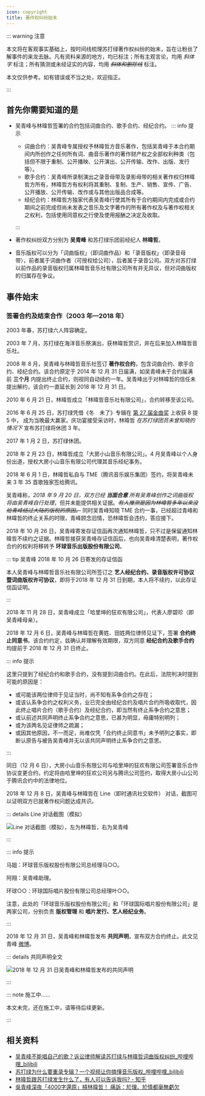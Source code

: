 ```yaml
---
icon: copyright
title: 著作权纠纷始末
---
```


::: warning 注意

本文将在客观事实基础上，按时间线梳理苏打绿著作权纠纷的始末，旨在让粉丝了解事件的来龙去脉。凡有资料来源的地方，均已标注；所有主观言论，均用 *斜体字* 标注；所有猜测或未经证实的内容，均用 *~~斜体和删除线~~* 标注。

本文仅供参考。如有错误或不当之处，欢迎指正。

:::

## 首先你需要知道的是

- 吴青峰与林暐哲签署的合约包括词曲合约、歌手合约、经纪合约。
  ::: info 提示

  - 词曲合约：吴青峰专属授权予林暐哲方音乐著作，包括吴青峰于本合约期间内所创作之任何所有词、曲音乐著作的著作财产权之全部权利种类（包括但不限于重制、公开播映、公开演出、公开传输、改作、出版、发行等）。
  - 歌手合约：吴青峰所录制演出之录音母带及录影母带的相关著作权归林暐哲方所有，林暐哲方有权利将其重制、复制、生产、销售、宣传、广告、公开播放、公开传输、改作或与其他出版品合成等。
  - 经纪合约：林暐哲方独家代表吴青峰行使其所有于合约期间内完成或合约期间之前完成但尚未发表之音乐及文字著作的所有著作权及与著作权相关之权利，包括使用同意权之行使及使用报酬之决定及收取。

  :::
- 著作权纠纷双方分别为 **吴青峰** 和苏打绿乐团前经纪人 **林暐哲**。
- 音乐版权可以分为「词曲版权」（即词曲作品）和「录音版权」（即录音母带），前者属于词曲作者（可授权给公司），后者属于录音公司。双方对苏打绿以前作品的录音版权归属林暐哲音乐社有限公司所有并无异议，但对词曲版权的归属存在争议。

## 事件始末

### 签署合约及结束合作（2003 年—2018 年）

2003 年春，苏打绿六人阵容确定。

2003 年 7 月，苏打绿在海洋音乐祭演出，获林暐哲赏识，并在后来加入林暐哲音乐社。

2008 年 8 月，吴青峰与林暐哲音乐社签订 **著作权合约**，包含词曲合约、歌手合约、经纪合约。该合约原定于 2014 年 12 月 31 日届满，如吴青峰未于合约届满前 **三个月** 内提出终止合约，则视同自动续约一年。吴青峰出于对林暐哲的信任未提出解约，该合约一直延长到 2018 年 12 月 31 日。

2010 年 6 月 21 日，林暐哲成立「林暐哲音乐社有限公司」，合约转移至该公司。

2016 年 6 月 25 日，苏打绿凭借《冬　未了》专辑在 [第 27 届金曲奖](/wiki/works/GMA#第-27-届金曲奖-2016-6-25) 上收获 8 提 5 中， 成为当晚最大赢家。庆功宴接受采访时，林暐哲 *在苏打绿团员未曾知晓的情况下* 宣布苏打绿将休团 3 年。

2017 年 1 月 2 日，苏打绿休团。

2018 年 2 月 23 日，林暐哲成立「大房小山音乐有限公司」。4 月吴青峰以个人身份出道，授权大房小山音乐有限公司代理其音乐经纪事务。

2018 年 6 月 1 日，林暐哲私自与 TME（腾讯音乐娱乐集团）签约，将吴青峰未来 3 年 35 首歌独家签给腾讯。

吴青峰称，*2018 年 9 月 20 日，双方已经 **当面合意** 所有吴青峰创作之词曲版权将由吴青峰自行处理*，但并未能提供相关证据。*~~有人推测是因为林暐哲多年以来没给青峰结过大陆的版税的原因。~~* 同时吴青峰知晓 TME 合约一事，已经超过青峰和林暐哲的终止关系的时限，青峰顾念旧情，恐林暐哲会违约，答应接下。

2018 年 10 月 26 日，吴青峰寄发存证信函再次通知林暐哲，只不过是保留通知林暐哲不续约之证据。林暐哲接获吴青峰存证信函后，也向吴青峰清楚表明，著作权合约的权利将移转予 **环球音乐出版股份有限公司**。

::: tip 吴青峰 2018 年 10 月 26 日寄发的存证信函

本人吴青峰与林暲哲音乐社有限公司所签订之 **艺人经纪合约、录音版权许可协议暨词曲版权许可协议**，即将于2018 年 12 月 31 日到期，本人将不续约，以此存证信函证明。

:::



2018 年 11 月 28 日，吴青峰成立「哈里坤的狂欢有限公司」，代表人廖碧珍（即吴青峰母亲）。

2018 年 12 月 6 日，吴青峰与林暐哲在黄姓、田姓两位律师见证下，签署 **合约终止同意书**。该合约约定，兹确认并理解有效期限，双方同意 **经纪合约及歌手合约** 均提前于 2018 年 12 月 31 日终止。

::: info 提示

这里只提到了经纪合约和歌手合约，没有提到词曲合约。在此后，法院判决时提到可能的原因是：

- 或可能该两位律师于见证当时，尚不知有系争合约之存在；
- 或该认系争合约之权利义务，业已完全由经纪合约及唱片合约所吸收取代，因此终止唱片合约（歌手合约）及经纪合约，即当然有终止系争合约之意思； 
- 或认前述共同声明终止系争合约之意思，已甚为明显，毋庸特别明列；
- 或为该两名见证律师之疏漏； 
- 或因其他原因，不一而足，尚难仅凭「合约终止同意书」未予明列之事实，即断认原告与被告吴青峰并无以该共同声明终止系争合约之意思。
  
:::

同日（12 月 6 日），大房小山音乐有限公司与哈里坤的狂欢有限公司签署音乐合作协议变更合约，约定将由哈里坤的狂欢公司另与腾讯公司签约，取得大房小山公司于腾讯合约中的法律地位。

2018 年 12 月 8 日，吴青峰与林暐哲在 Line（即时通讯社交软件） 对话，截图可以证明双方已就著作权问题达成共识。

::: details Line 对话截图（模拟）

![Line 对话截图（模拟），左为林暐哲，右为吴青峰
](https://cdn.jsdelivr.net/gh/kaluojushi/sodaguide@picbed/start/sodagreen/copyright/line2018.jpg)

:::

::: info 提示

马姐：环球音乐版权股份有限公司总经理马○○。

阿翔：吴青峰助理。

环球○○：环球国际唱片股份有限公司总经理叶○○。

注意，此处的「环球音乐版权股份有限公司」和「环球国际唱片股份有限公司」是两家公司，分别负责 **版权管理** 和 **唱片发行、艺人经纪业务**。

:::

2018 年 12 月 31 日，吴青峰和林暐哲发布 **共同声明**，宣布双方合约终止。此文见青峰 [微博](https://weibo.com/1822796164/H9LRIgKJf)。

::: details 共同声明全文

![2018 年 12 月 31 日吴青峰和林暐哲发布的共同声明](https://cdn.jsdelivr.net/gh/kaluojushi/sodaguide@picbed/start/sodagreen/trademark/declare2018.jpg)

:::

::: note 施工中……

本文未完，还在施工中，请等待后续更新。

:::







## 相关资料

- [吴青峰不能唱自己的歌？诉讼律师解读苏打绿与林暐哲词曲版权纠纷_哔哩哔哩_bilibili](https://www.bilibili.com/video/BV1fb411Z7jK/)
- [苏打绿为什么要重录专辑？一个视频让你搞懂音乐版权_哔哩哔哩_bilibili](https://www.bilibili.com/video/BV1Ds4y1n74K/)
- [林暐哲跟苏打绿发生什么了，有人可以告诉我吗? - 知乎](https://www.zhihu.com/question/329558122)
- [吳青峰深夜「4000字還原」槓林暐哲！ 痛訴：於理、於情都毫無虧欠](https://tw.news.yahoo.com/%E5%90%B3%E9%9D%92%E5%B3%B0%E6%B7%B1%E5%A4%9C-4000%E5%AD%97%E9%82%84%E5%8E%9F-%E6%A7%93%E6%9E%97%E6%9A%90%E5%93%B2-%E7%97%9B%E8%A8%B4-%E6%96%BC%E7%90%86-232654318.html)
